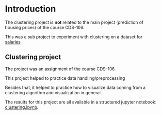 # Introduction
The clustering project is **not** related to the main project (prediction of housing prices) of the course CDS-106.

This was a sub project to experiment with clustering on a dataset for [salaries](salaries.csv).

## Clustering project
The project was an assignment of the course CDS-106.

This project helped to practice data handling/preprocessing

Besides that, it helped to practice how to visualize data coming from a clustering algorithm and visualization in general.

The results for this project are all available in a structured jupyter notebook: [clustering.ipynb](clustering.ipynb).